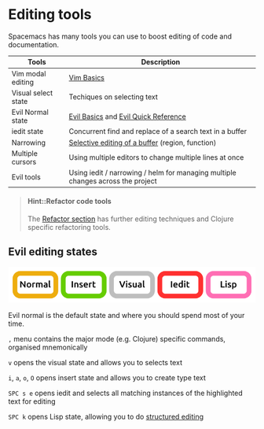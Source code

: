 # Editing tools

Spacemacs has many tools you can use to boost editing of code and documentation.

| Tools             | Description                                                                                                             |
|-------------------|-------------------------------------------------------------------------------------------------------------------------|
| Vim modal editing | [Vim Basics](/spacemacs-basics/vim-basics.html)                                                                         |
| Visual select state | Techiques on selecting text                                                                                             |
| Evil Normal state | [Evil Basics](/spacemacs-basics/speaking-vim.html) and [Evil Quick Reference](/spacemacs-basics/vim-quick-reference.html) |
| iedit state       | Concurrent find and replace of a search text in a buffer                                                     |
| Narrowing         | [Selective editing of a buffer](/editing/evil-tools/narrowing.html) (region, function)                                  |
| Multiple cursors  | Using multiple editors to change multiple lines at once                                                                 |
| Evil tools        | Using iedit / narrowing / helm for managing multiple changes across the project                                         |


> #### Hint::Refactor code tools
> The [Refactor section](/refactor/) has further editing techniques and Clojure specific refactoring tools.


## Evil editing states

![Spacemacs States](/images/spacemacs-states-vim.png)

Evil normal is the default state and where you should spend most of your time.

`,` menu contains the major mode (e.g. Clojure) specific commands, organised mnemonically

`v` opens the visual state and allows you to selects text

`i`, `a`, `o`, `O` opens insert state and allows you to create type text

`SPC s e` opens iedit and selects all matching instances of the highlighted text for editing

`SPC k` opens Lisp state, allowing you to do [structured editing](structured-editing/)
